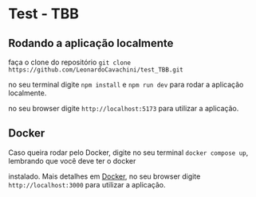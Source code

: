 # Test - TBB

## Rodando a aplicação localmente

faça o clone do repositório `git clone https://github.com/LeonardoCavachini/test_TBB.git`

no seu terminal digite `npm install` e `npm run dev` para rodar a aplicação localmente.

no seu browser digite `http://localhost:5173` para utilizar a aplicação.

## Docker

Caso queira rodar pelo Docker, digite no seu terminal `docker compose up`, lembrando que você deve ter o docker

instalado. Mais detalhes em [Docker](https://www.docker.com/), no seu browser digite `http://localhost:3000` para utilizar a aplicação.
